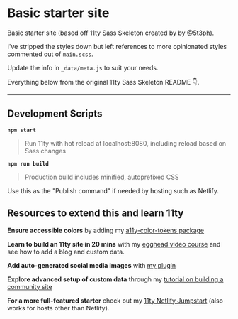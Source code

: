 # Basic starter site

Basic starter site (based off 11ty Sass Skeleton created by by [@5t3ph](https://twitter.com/5t3ph)).

I've stripped the styles down but left references to more opinionated styles commented out of `main.scss`.

Update the info in `_data/meta.js` to suit your needs. 

Everything below from the original 11ty Sass Skeleton README 👇.


---

## Development Scripts

**`npm start`**

> Run 11ty with hot reload at localhost:8080, including reload based on Sass changes

**`npm run build`**

> Production build includes minified, autoprefixed CSS

Use this as the "Publish command" if needed by hosting such as Netlify.

## Resources to extend this and learn 11ty

**Ensure accessible colors** by adding my [a11y-color-tokens package](https://www.npmjs.com/package/a11y-color-tokens)

**Learn to build an 11ty site in 20 mins** with my [egghead video course](https://5t3ph.dev/learn-11ty) and see how to add a blog and custom data.

**Add auto-generated social media images** with [my plugin](https://www.npmjs.com/package/@11tyrocks/eleventy-plugin-social-images)

**Explore advanced setup of custom data** through my [tutorial on building a community site](https://css-tricks.com/a-community-driven-site-with-eleventy-building-the-site/)

**For a more full-featured starter** check out my [11ty Netlify Jumpstart](https://11ty-netlify-jumpstart.netlify.app/) (also works for hosts other than Netlify).
